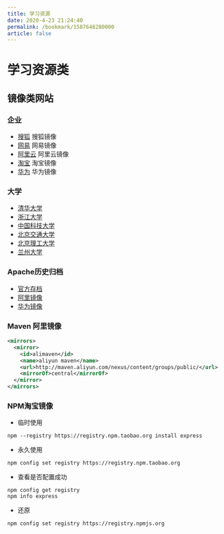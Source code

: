 ```yaml
---
title: 学习资源
date: 2020-4-23 21:24:40
permalink: /bookmark/1587648280000
article: false
---
```

# 学习资源类

## 镜像类网站

### 企业

* [搜狐](https://mirrors.sohu.com) 搜狐镜像
* [网易](https://mirrors.163.com/) 网易镜像
* [阿里云](https://mirrors.aliyun.com/) 阿里云镜像
* [淘宝](https://npm.taobao.org/) 淘宝镜像
* [华为](https://mirrors.huaweicloud.com/) 华为镜像

### 大学

* [清华大学](https://mirrors.tuna.tsinghua.edu.cn/)
* [浙江大学](https://mirrors.zju.edu.cn/)
* [中国科技大学](https://mirrors.ustc.edu.cn/)
* [北京交通大学](https://mirror.bjtu.edu.cn/cn/)
* [北京理工大学](https://mirror.bit.edu.cn/web/)
* [兰州大学](https://mirror.lzu.edu.cn/)

### Apache历史归档
* [官方存档](http://archive.apache.org/dist/)
* [阿里镜像](https://mirrors.aliyun.com/apache/)
* [华为镜像](https://mirrors.huaweicloud.com/apache)

### Maven 阿里镜像

``` xml
<mirrors>
  <mirror>
    <id>alimaven</id>
    <name>aliyun maven</name>
    <url>http://maven.aliyun.com/nexus/content/groups/public/</url>
    <mirrorOf>central</mirrorOf>        
  </mirror>
</mirrors>
```

### NPM淘宝镜像

- 临时使用
``` shell
npm --registry https://registry.npm.taobao.org install express
```

- 永久使用
``` shell
npm config set registry https://registry.npm.taobao.org
```

- 查看是否配置成功
``` shell
npm config get registry
npm info express
```

- 还原
``` shell
npm config set registry https://registry.npmjs.org
```





